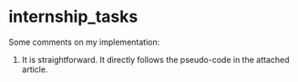 # internship_tasks

Some comments on my implementation: 
1) It is straightforward. It directly follows the pseudo-code in the attached article. 
